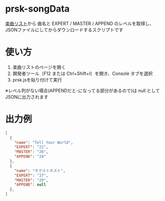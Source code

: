 # prsk-songData
[楽曲リスト](https://game8.jp/pjsekai/544428)から 曲名と EXPERT / MASTER / APPEND のレベルを取得し、JSONファイルにしてからダウンロードするスクリプトです
# 使い方
1. 楽曲リストのページを開く
2. 開発者ツール（F12 または Ctrl+Shift+I）を開き、Console タブを選択
3. prsk.jsを貼り付けて実行

※レベル列がない場合(APPENDだと-になってる部分があるので)は null としてJSONに出力されます

# 出力例
```json
[
  {
    "name": "Tell Your World",
    "EXPERT": "22",
    "MASTER": "26",
    "APPEND": "24"
  },
  {
    "name": "ネクストネスト",
    "EXPERT": "27",
    "MASTER": "29",
    "APPEND": null
  },
]
```

